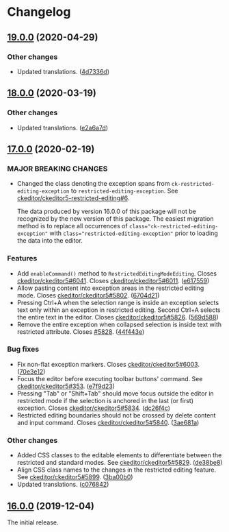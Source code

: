 Changelog
=========

## [19.0.0](https://github.com/ckeditor/ckeditor5-restricted-editing/compare/v18.0.0...v19.0.0) (2020-04-29)

### Other changes

* Updated translations. ([4d7336d](https://github.com/ckeditor/ckeditor5-restricted-editing/commit/4d7336d))


## [18.0.0](https://github.com/ckeditor/ckeditor5-restricted-editing/compare/v17.0.0...v18.0.0) (2020-03-19)

### Other changes

* Updated translations. ([e2a6a7d](https://github.com/ckeditor/ckeditor5-restricted-editing/commit/e2a6a7d))


## [17.0.0](https://github.com/ckeditor/ckeditor5-restricted-editing/compare/v16.0.0...v17.0.0) (2020-02-19)

### MAJOR BREAKING CHANGES

* Changed the class denoting the exception spans from `ck-restricted-editing-exception` to `restricted-editing-exception`. See [ckeditor/ckeditor5-restricted-editing#6](https://github.com/ckeditor/ckeditor5-restricted-editing/pull/6).

	The data produced by version 16.0.0 of this package will not be recognized by the new version of this package. The easiest migration method is to replace all occurrences of `class="ck-restricted-editing-exception"` with `class="restricted-editing-exception"` prior to loading the data into the editor.

### Features

* Add `enableCommand()` method to `RestrictedEditingModeEditing`. Closes [ckeditor/ckeditor5#6041](https://github.com/ckeditor/ckeditor5/issues/6041). Closes [ckeditor/ckeditor5#6011](https://github.com/ckeditor/ckeditor5/issues/6011). ([e617559](https://github.com/ckeditor/ckeditor5-restricted-editing/commit/e617559))
* Allow pasting content into exception areas in the restricted editing mode. Closes [ckeditor/ckeditor5#5802](https://github.com/ckeditor/ckeditor5/issues/5802). ([6704d21](https://github.com/ckeditor/ckeditor5-restricted-editing/commit/6704d21))
* Pressing Ctrl+A when the selection range is inside an exception selects text only within an exception in restricted editing. Second Ctrl+A selects the entire text in the editor. Closes [ckeditor/ckeditor5#5826](https://github.com/ckeditor/ckeditor5/issues/5826). ([569d588](https://github.com/ckeditor/ckeditor5-restricted-editing/commit/569d588))
* Remove the entire exception when collapsed selection is inside text with restricted attribute. Closes [#5828](https://github.com/ckeditor/ckeditor5-restricted-editing/issues/5828). ([44f443e](https://github.com/ckeditor/ckeditor5-restricted-editing/commit/44f443e))

### Bug fixes

* Fix non-flat exception markers. Closes [ckeditor/ckeditor5#6003](https://github.com/ckeditor/ckeditor5/issues/6003). ([70e3e12](https://github.com/ckeditor/ckeditor5-restricted-editing/commit/70e3e12))
* Focus the editor before executing toolbar buttons' command. See [ckeditor/ckeditor5#353](https://github.com/ckeditor/ckeditor5/issues/353). ([e7f9d23](https://github.com/ckeditor/ckeditor5-restricted-editing/commit/e7f9d23))
* Pressing "Tab" or "Shift+Tab" should move focus outside the editor in restricted mode if the selection is anchored in the last (or first) exception. Closes [ckeditor/ckeditor5#5834](https://github.com/ckeditor/ckeditor5/issues/5834). ([dc26f4c](https://github.com/ckeditor/ckeditor5-restricted-editing/commit/dc26f4c))
* Restricted editing boundaries should not be crossed by delete content and input command. Closes [ckeditor/ckeditor5#5840](https://github.com/ckeditor/ckeditor5/issues/5840). ([3ae681a](https://github.com/ckeditor/ckeditor5-restricted-editing/commit/3ae681a))

### Other changes

* Added CSS classes to the editable elements to differentiate between the restricted and standard modes. See [ckeditor/ckeditor5#5829](https://github.com/ckeditor/ckeditor5/issues/5829). ([de38be8](https://github.com/ckeditor/ckeditor5-restricted-editing/commit/de38be8))
* Align CSS class names to the changes in the restricted editing feature. See [ckeditor/ckeditor5#5899](https://github.com/ckeditor/ckeditor5/issues/5899). ([3ba00b0](https://github.com/ckeditor/ckeditor5-restricted-editing/commit/3ba00b0))
* Updated translations. ([c076842](https://github.com/ckeditor/ckeditor5-restricted-editing/commit/c076842))


## [16.0.0](https://github.com/ckeditor/ckeditor5-restricted-editing/tree/v16.0.0) (2019-12-04)

The initial release.

